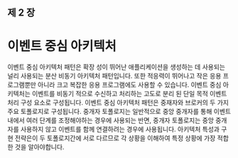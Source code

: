 ## 제 2 장
# 이벤트 중심 아키텍처
이벤트 중심 아키텍처 패턴은 확장 성이 뛰어난 애플리케이션을 생성하는 데 사용되는 널리 사용되는 분산 비동기 아키텍처 패턴입니다. 또한 적응력이 뛰어나고 작은 응용 프로그램뿐만 아니라 크고 복잡한 응용 프로그램에도 사용할 수 있습니다. 이벤트 중심 아키텍처는 이벤트를 비동기 적으로 수신하고 처리하는 고도로 분리 된 단일 목적 이벤트 처리 구성 요소로 구성됩니다.
이벤트 중심 아키텍처 패턴은 중재자와 브로커의 두 가지 주요 토폴로지로 구성됩니다. 중개자 토폴로지는 일반적으로 중앙 중개자를 통해 이벤트 내에서 여러 단계를 조정해야하는 경우에 사용되는 반면, 중개자 토폴로지는 중앙 중개자를 사용하지 않고 이벤트를 함께 연결하려는 경우에 사용됩니다. 아키텍처 특성과 구현 전략은이 두 토폴로지간에 서로 다르므로 각 상황을 이해하여 특정 상황에 가장 적합한 것을 알아야합니다.
